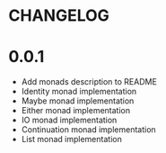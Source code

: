 # CHANGELOG

# 0.0.1

* Add monads description to README
* Identity monad implementation
* Maybe monad implementation
* Either monad implementation
* IO monad implementation
* Continuation monad implementation
* List monad implementation

